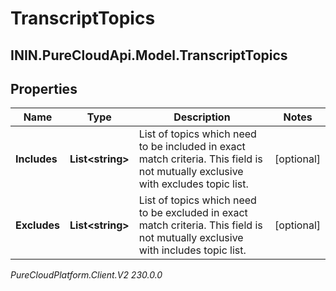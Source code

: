 # TranscriptTopics

## ININ.PureCloudApi.Model.TranscriptTopics

## Properties

|Name | Type | Description | Notes|
|------------ | ------------- | ------------- | -------------|
| **Includes** | **List&lt;string&gt;** | List of topics which need to be included in exact match criteria. This field is not mutually exclusive with excludes topic list. | [optional] |
| **Excludes** | **List&lt;string&gt;** | List of topics which need to be excluded in exact match criteria. This field is not mutually exclusive with includes topic list. | [optional] |



_PureCloudPlatform.Client.V2 230.0.0_
